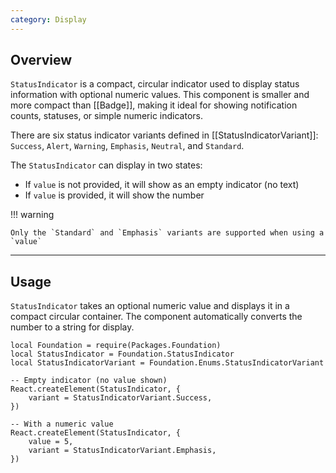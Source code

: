 ```yaml
---
category: Display
---
```


## Overview

`StatusIndicator` is a compact, circular indicator used to display status information with optional numeric values. This component is smaller and more compact than [[Badge]], making it ideal for showing notification counts, statuses, or simple numeric indicators.

There are six status indicator variants defined in [[StatusIndicatorVariant]]: `Success`, `Alert`, `Warning`, `Emphasis`, `Neutral`, and `Standard`.

The `StatusIndicator` can display in two states:

* If `value` is not provided, it will show as an empty indicator (no text)
* If `value` is provided, it will show the number

!!! warning

    Only the `Standard` and `Emphasis` variants are supported when using a `value`

---

## Usage

`StatusIndicator` takes an optional numeric value and displays it in a compact circular container. The component automatically converts the number to a string for display.

```luau
local Foundation = require(Packages.Foundation)
local StatusIndicator = Foundation.StatusIndicator
local StatusIndicatorVariant = Foundation.Enums.StatusIndicatorVariant

-- Empty indicator (no value shown)
React.createElement(StatusIndicator, {
	variant = StatusIndicatorVariant.Success,
})

-- With a numeric value
React.createElement(StatusIndicator, {
	value = 5,
	variant = StatusIndicatorVariant.Emphasis,
})
```
